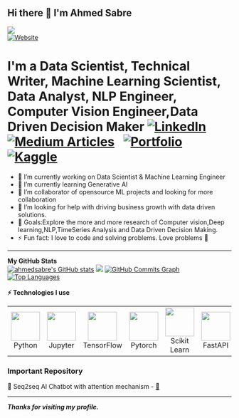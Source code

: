 ## Hi there 👋 I'm Ahmed Sabre 
 ![](https://komarev.com/ghpvc/?username=ahmedsabre&color=green)  
  [![Website](https://img.shields.io/website?label=ahmedsabre&style=for-the-badge&url=https%3A%2F%2Fcodestackr.com)](https://www.linkedin.com/in/ahmed-ali-47abbb172/)

# I'm a Data Scientist, Technical Writer, Machine Learning Scientist, Data Analyst, NLP Engineer, Computer Vision Engineer,Data Driven Decision Maker    [![LinkedIn](https://img.shields.io/badge/linkedin-%230077B5.svg?style=for-the-badge&logo=linkedin&logoColor=white)](https://www.linkedin.com/in/ahmed-ali-47abbb172/)&nbsp; [![Medium Articles](https://img.shields.io/badge/medium-%230077B5.svg?style=for-the-badge&logo=medium&logoColor=white)](https://medium.com/@ahmadsabry678) &nbsp; [![Portfolio](https://img.shields.io/badge/portfolio-%230077B5.svg?style=for-the-badge&logo=VisualStudio&logoColor=white)](https://ahmedsabre.github.io/my_portfolio/) &nbsp; [![Kaggle](https://img.shields.io/badge/kaggle-%230077B5.svg?style=for-the-badge&logo=kaggle&logoColor=white)](https://www.kaggle.com/ahmadali3)
- 🔭 I’m currently working on Data Scientist & Machine Learning Engineer
- 🌱 I’m currently learning Generative AI
- 👯 I’m collaborator of opensource ML projects and looking for more collaboration
- 🤔 I’m looking for help with driving business growth with data driven solutions.
- 🥅 Goals:Explore the more and more research of Computer vision,Deep learning,NLP,TimeSeries Analysis and Data Driven Decision Making.
- ⚡ Fun fact: I love to code and solving problems. Love problems 💪

---
  <div>
  <b>My GitHub Stats</b><br />
    <a href="http://www.github.com/ahmedsabre"><img src="https://github-readme-stats.vercel.app/api?username=ahmedsabre&show_icons=true&hide=&count_private=true&title_color=0891b2&text_color=ffffff&icon_color=0891b2&bg_color=1c1917&hide_border=true&show_icons=true" alt="ahmedsabre's GitHub stats" /></a>
    <a href="http://www.github.com/ahmedsabre"><img src="https://github-readme-streak-stats.herokuapp.com/?user=ahmedsabre&stroke=ffffff&background=1c1917&ring=0891b2&fire=0891b2&currStreakNum=ffffff&currStreakLabel=0891b2&sideNums=ffffff&sideLabels=ffffff&dates=ffffff&hide_border=true" /></a>
    <a href="http://www.github.com/ahmedsabre"><img src="https://activity-graph.herokuapp.com/graph?username=ahmedsabre&bg_color=1c1917&color=ffffff&line=0891b2&point=ffffff&area_color=1c1917&area=true&hide_border=true&custom_title=GitHub%20Commits%20Graph" alt="GitHub Commits Graph" /></a>
    <a href="https://github.com/ahmedsabre" align="left"><img src="https://github-readme-stats.vercel.app/api/top-langs/?username=ahmedsabre&langs_count=10&title_color=0891b2&text_color=ffffff&icon_color=0891b2&bg_color=1c1917&hide_border=true&locale=en&custom_title=Top%20%Languages" alt="Top Languages" /></a>
  </div>                <br> <b>⚡ Technologies I use </b>
      <div align="center">
    <table align="center">
        <tr>
            <td align="center" width="140" height="112.43">
                <img src="./assets/icons/python.jpeg" width="65px"/>
                <br /> Python
            </td>
            <td align="center" width="140" height="112.43">
                <img src="./assets/icons/jupyter.png" width="65px"/>
                <br /> Jupyter
            </td>
            <td align="center" width="140" height="112.43">
                <img src="./assets/icons/tensorflow.png" width="65px"/>
                <br /> TensorFlow
            </td>
            <td align="center" width="140" height="112.43">
                <img src="./assets/icons/pytorch.png" width="65px"/>
                <br /> Pytorch
            </td>
            <td align="center" width="140" height="112.43">
                <img src="./assets/icons/scikitlearn.png" width="65px"/>
                <br /> Scikit Learn
            </td>
            <td align="center" width="140" height="112.43">
                <img src="./assets/icons/fastapi.png" width="65px"/>
                <br /> FastAPI
            </td>
            <td align="center" width="140" height="112.43">
                <img src="./assets/icons/docker.png" width="65px"/>
                <br /> Docker
            </td>
        </tr>
    </table>
    </div>
  
  

### Important Repository

💾 Seq2seq AI Chatbot with attention mechanism - [🔗](https://github.com/Abonia1/Seq2Seq-Chatbot)

---

***Thanks for visiting my profile.***


